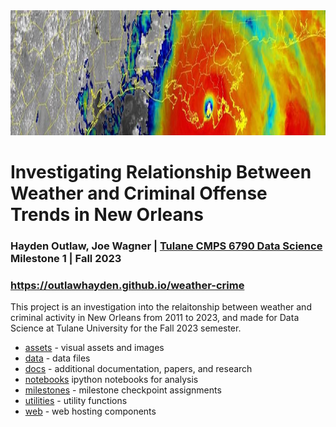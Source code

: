 <img src="https://raw.githubusercontent.com/outlawhayden/weather-crime/main/assets/katrina_radar.jpg" width="1600" height="200" />

# Investigating Relationship Between Weather and Criminal Offense Trends in New Orleans

### Hayden Outlaw, Joe Wagner | [Tulane CMPS 6790 Data Science](https://nmattei.github.io/cmps6790/) Milestone 1 | Fall 2023

### https://outlawhayden.github.io/weather-crime

This project is an investigation into the relaitonship between weather and criminal activity in New Orleans from 2011 to 2023, and made for Data Science at Tulane University for the Fall 2023 semester.

- [assets](/assets) - visual assets and images
- [data](/data) - data files
- [docs](/docs) - additional documentation, papers, and research
- [notebooks](/notebooks) ipython notebooks for analysis
- [milestones](/milestones) - milestone checkpoint assignments
- [utilities](utilities) - utility functions
- [web](web) - web hosting components